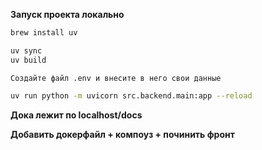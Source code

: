 **Запуск проекта локально**

```bash
brew install uv
```

```bash
uv sync
uv build
```

```
Создайте файл .env и внесите в него свои данные
```
``` bash
uv run python -m uvicorn src.backend.main:app --reload  
```

**Дока лежит по localhost/docs**

**Добавить докерфайл + компоуз + починить фронт**
